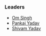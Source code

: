 ### Leaders
* [Om Singh](mailto:om.singh@owasp.org)
* [Pankaj Yadav](mailto:pankaj.yadav@owasp.org)
* [Shivam Yadav](mailto:shivam.yadav@owasp.org)
